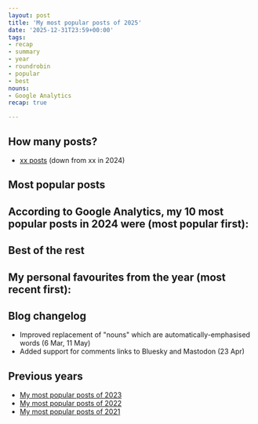 ```yaml
---
layout: post
title: 'My most popular posts of 2025'
date: '2025-12-31T23:59+00:00'
tags:
- recap
- summary
- year
- roundrobin
- popular
- best
nouns:
- Google Analytics
recap: true

---
```



## How many posts?
- [xx posts](/search/?q=2024) (down from xx in 2024)

## Most popular posts
According to Google Analytics, my 10 most popular posts in 2024 were (most popular first):
- 

## Best of the rest
My personal favourites from the year (most recent first):
- 

## Blog changelog
- Improved replacement of "nouns" which are automatically-emphasised words (6 Mar, 11 May)
- Added support for comments links to Bluesky and Mastodon (23 Apr)

## Previous years
- [My most popular posts of 2023](/2023/12/27/my-most-popular-posts-of-the-year/)
- [My most popular posts of 2022](/2022/12/31/my-most-popular-posts-of-the-year/)
- [My most popular posts of 2021](/2021/12/31/my-most-popular-posts-of-the-year/)
